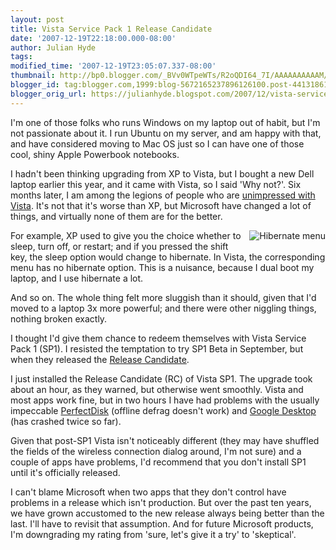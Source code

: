 ```yaml
---
layout: post
title: Vista Service Pack 1 Release Candidate
date: '2007-12-19T22:18:00.000-08:00'
author: Julian Hyde
tags:
modified_time: '2007-12-19T23:05:07.337-08:00'
thumbnail: http://bp0.blogger.com/_BVv0WTpeWTs/R2oQDI64_7I/AAAAAAAAAAM/a1qctG3n2AM/s72-c/hibernate_menu.gif
blogger_id: tag:blogger.com,1999:blog-5672165237896126100.post-4413186193899761452
blogger_orig_url: https://julianhyde.blogspot.com/2007/12/vista-service-pack-1-release-candidate.html
---
```


I'm one of those folks who runs Windows on my laptop out of habit, but
I'm not passionate about it. I run Ubuntu on my server, and am happy
with that, and have considered moving to Mac OS just so I can have one
of those cool, shiny Apple Powerbook notebooks.

I hadn't been thinking upgrading from XP to Vista, but I bought a new
Dell laptop earlier this year, and it came with Vista, so I said 'Why
not?'. Six months later, I am among the legions of people who are
[unimpressed with Vista](http://www.microsoft-watch.com/content/vista/what_went_wrong_with_windows_vista.html).
It's not that it's worse than XP, but Microsoft have
changed a lot of things, and virtually none of them are for the
better.

<a onblur="try {parent.deselectBloggerImageGracefully();} catch(e) {}" href="/assets/img/hibernate_menu.gif"><img align="right" style="margin: 0pt 0pt 10px 10px; float: right; cursor: pointer;" src="/assets/img/hibernate_menu.gif" alt="Hibernate menu" id="BLOGGER_PHOTO_ID_5145943170344353714" border="0" /></a>

For example, XP used to give you the choice whether to sleep, turn
off, or restart; and if you pressed the shift key, the sleep option
would change to hibernate. In Vista, the corresponding menu has no
hibernate option. This is a nuisance, because I dual boot my laptop,
and I use hibernate a lot.

And so on. The whole thing felt more sluggish than it should, given
that I'd moved to a laptop 3x more powerful; and there were other
niggling things, nothing broken exactly.

I thought I'd give them chance to redeem themselves with Vista Service
Pack 1 (SP1). I resisted the temptation to try SP1 Beta in September,
but when they released the
[Release Candidate](https://technet.microsoft.com/en-us/windowsvista/bb738089.aspx).

I just installed the Release Candidate (RC) of Vista SP1. The upgrade
took about an hour, as they warned, but otherwise went smoothly. Vista
and most apps work fine, but in two hours I have had problems with the
usually impeccable [PerfectDisk](http://www.raxco.com/products/perfectdisk2k/)
(offline defrag doesn't work) and
[Google Desktop](https://desktop.google.com/features.html)
(has crashed twice so far).

Given that post-SP1 Vista isn't noticeably different (they may have
shuffled the fields of the wireless connection dialog around, I'm not
sure) and a couple of apps have problems, I'd recommend that you don't
install SP1 until it's officially released.

I can't blame Microsoft when two apps that they don't control have
problems in a release which isn't production. But over the past ten
years, we have grown accustomed to the new release always being better
than the last. I'll have to revisit that assumption. And for future
Microsoft products, I'm downgrading my rating from 'sure, let's give
it a try' to 'skeptical'.
